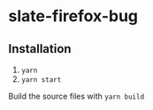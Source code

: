 # slate-firefox-bug

## Installation

1. `yarn`
2. `yarn start`

Build the source files with `yarn build`
